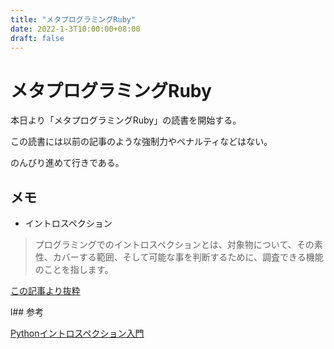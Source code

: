 ```yaml
---
title: "メタプログラミングRuby"
date: 2022-1-3T10:00:00+08:00
draft: false
---
```

# メタプログラミングRuby



本日より「メタプログラミングRuby」の読書を開始する。



この読書には以前の記事のような強制力やペナルティなどはない。



のんびり進めて行きである。



## メモ



* イントロスペクション



>プログラミングでのイントロスペクションとは、対象物について、その素性、カバーする範囲、そして可能な事を判断するために、調査できる機能のことを指します。



[この記事より抜粋](https://www.ibm.com/developerworks/jp/linux/library/l-pyint/index.html)



l## 参考



[Pythonイントロスペクション入門](https://www.ibm.com/developerworks/jp/linux/library/l-pyint/index.html)
